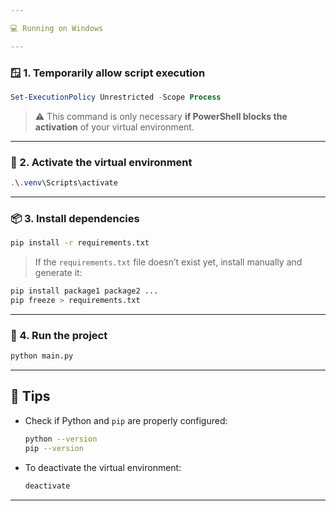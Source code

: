 ```yaml
---

💻 Running on Windows

---
```


### 🪟 1. Temporarily allow script execution

```powershell
Set-ExecutionPolicy Unrestricted -Scope Process
```

> ⚠️ This command is only necessary **if PowerShell blocks the activation** of your virtual environment.

---

### 🐍 2. Activate the virtual environment

```powershell
.\.venv\Scripts\activate
```

---

### 📦 3. Install dependencies

```bash
pip install -r requirements.txt
```

> If the `requirements.txt` file doesn’t exist yet, install manually and generate it:

```bash
pip install package1 package2 ...
pip freeze > requirements.txt
```

---

### 🚀 4. Run the project

```bash
python main.py
```

---

## 🧠 Tips

* Check if Python and `pip` are properly configured:

  ```bash
  python --version
  pip --version
  ```
* To deactivate the virtual environment:

  ```bash
  deactivate
  ```

---